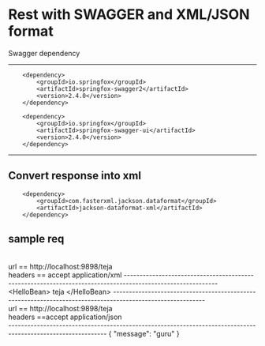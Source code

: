 <h1> Rest with SWAGGER and XML/JSON format</h1>
Swagger dependency

-------------------------------------------------------------------------------------------------------
		
		<dependency>
			<groupId>io.springfox</groupId>
			<artifactId>springfox-swagger2</artifactId>
			<version>2.4.0</version>
		</dependency>

		<dependency>
			<groupId>io.springfox</groupId>
			<artifactId>springfox-swagger-ui</artifactId>
			<version>2.4.0</version>
		</dependency>
----------------------------------------------------------------------------------------------------------
		
Convert response into xml
----------------------------------------------------------------------------------------------------------
		<dependency>
			<groupId>com.fasterxml.jackson.dataformat</groupId>
			<artifactId>jackson-dataformat-xml</artifactId>
		</dependency>		
		
<h2>sample req</h2>
</br>
url == http://localhost:9898/teja
</br> 
headers == accept application/xml
-----------------------------------------------------------------------------------------------------------
&lt;HelloBean>
    <message>teja</message>
&lt;/HelloBean>
-----------------------------------------------------------------------------------------------------------
</br>
url == http://localhost:9898/teja
</br>
headers ==accept application/json
</br>
-------------------------------------------------------------------------------------------------------------
{
  "message": "guru"
}